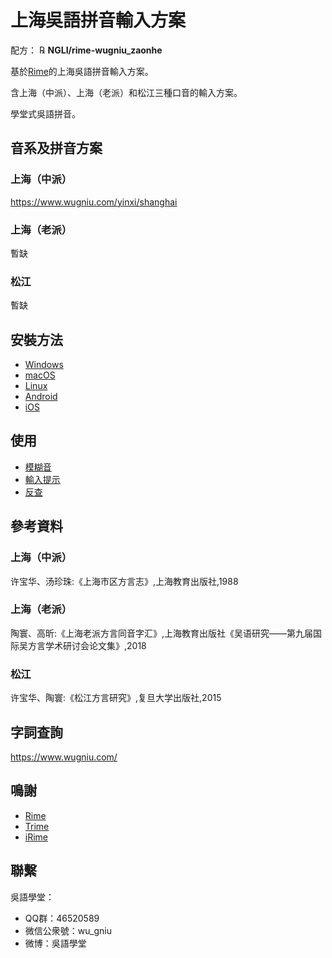 # 上海吳語拼音輸入方案


配方： ℞ **NGLI/rime-wugniu_zaonhe**

基於[Rime](https://rime.im/)的上海吳語拼音輸入方案。

含上海（中派）、上海（老派）和松江三種口音的輸入方案。

學堂式吳語拼音。

## 音系及拼音方案

### 上海（中派）

https://www.wugniu.com/yinxi/shanghai

### 上海（老派）

暫缺

### 松江

暫缺

## 安裝方法

- [Windows](https://ngli.github.io/rime-wugniu/安装方法/Windows.html)
- [macOS](https://ngli.github.io/rime-wugniu/安装方法/macOS.html)
- [Linux](https://ngli.github.io/rime-wugniu/安装方法/Linux.html)
- [Android](https://ngli.github.io/rime-wugniu/安装方法/Android.html)
- [iOS](https://ngli.github.io/rime-wugniu/安装方法/iOS.html)

## 使用

- [模糊音](https://ngli.github.io/rime-wugniu/使用/模糊音.html)
- [輸入提示](https://ngli.github.io/rime-wugniu/使用/输入提示.html)
- [反查](https://ngli.github.io/rime-wugniu/使用/反查.html)

## 參考資料

### 上海（中派）

许宝华、汤珍珠:《上海市区方言志》,上海教育出版社,1988

### 上海（老派）

陶寰、高昕:《上海老派方言同音字汇》,上海教育出版社《吴语研究——第九届国际吴方言学术研讨会论文集》,2018

### 松江

许宝华、陶寰:《松江方言研究》,复旦大学出版社,2015

## 字詞查詢

https://www.wugniu.com/

## 鳴謝

- [Rime](https://rime.im/)
- [Trime](https://github.com/osfans/trime)
- [iRime](https://github.com/jimmy54/iRime)

## 聯繫

吳語學堂：

- QQ群：46520589
- 微信公衆號：wu_gniu
- 微博：吳語學堂
